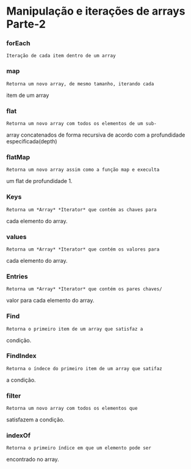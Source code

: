# Manipulação e iterações de arrays Parte-2

### forEach
    Iteração de cada item dentro de um array
### map
    Retorna um novo array, de mesmo tamanho, iterando cada 
item de um array

### flat
    Retorna um novo array com todos os elementos de um sub-
array concatenados de forma recursiva de acordo com a 
profundidade especificada(depth)

### flatMap
    Retorna um novo array assim como a função map e execulta 
um flat de profundidade 1.
### Keys
    Retorna um *Array* *Iterator* que contém as chaves para 
cada elemento do array.
### values
    Retorna um *Array* *Iterator* que contém os valores para 
cada elemento do array.
### Entries
    Retorna um *Array* *Iterator* que contém os pares chaves/
valor para cada elemento do array.
### Find
    Retorna o primeiro item de um array que satisfaz a 
condição.
### FindIndex
    Retorna o índece do primeiro item de um array que satifaz
a condição.
### filter
    Retorna um novo array com todos os elementos que 
satisfazem a condição.
### indexOf
    Retorna o primeiro índice em que um elemento pode ser
encontrado no array.


